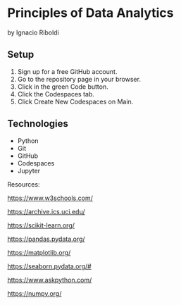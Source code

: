 # Principles of Data Analytics

by Ignacio Riboldi

## Setup

1. Sign up for a free GitHub account.
2. Go to the repository page in your browser.
3. Click in the green Code button.
4. Click the Codespaces tab.
5. Click Create New Codespaces on Main.

## Technologies

- Python
- Git
- GitHub
- Codespaces
- Jupyter

Resources:

https://www.w3schools.com/

https://archive.ics.uci.edu/

https://scikit-learn.org/

https://pandas.pydata.org/

https://matplotlib.org/

https://seaborn.pydata.org/#

https://www.askpython.com/

https://numpy.org/
